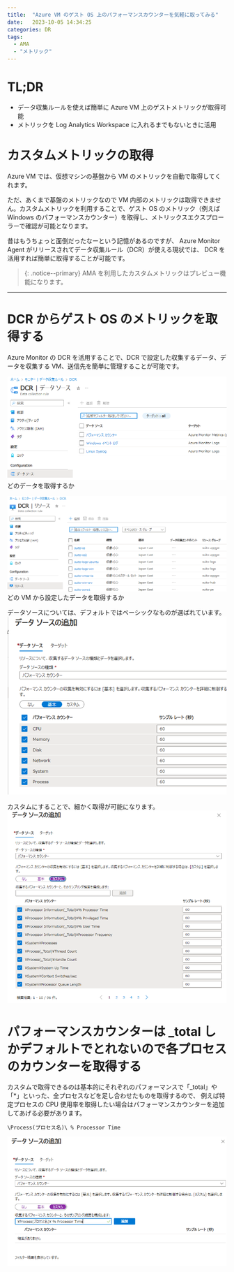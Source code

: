 ```yaml
---
title:  "Azure VM のゲスト OS 上のパフォーマンスカウンターを気軽に取ってみる"
date:   2023-10-05 14:34:25
categories: DR
tags:
  - AMA
  - "メトリック"
---
```


# TL;DR

* データ収集ルールを使えば簡単に Azure VM 上のゲストメトリックが取得可能
* メトリックを Log Analytics Workspace に入れるまでもないときに活用

# カスタムメトリックの取得

Azure VM では、仮想マシンの基盤から VM のメトリックを自動で取得してくれます。

ただ、あくまで基盤のメトリックなので VM 内部のメトリックは取得できません。カスタムメトリックを利用することで、ゲスト OS のメトリック（例えば Windows のパフォーマンスカウンター）を取得し、メトリックスエクスプローラーで確認が可能となります。

昔はもうちょっと面倒だったなーという記憶があるのですが、 Azure Monitor Agent がリリースされてデータ収集ルール（DCR）が使える現状では、
DCR を活用すれば簡単に取得することが可能です。

> {: .notice--primary}
> AMA を利用したカスタムメトリックはプレビュー機能になります。

----

# DCR からゲスト OS のメトリックを取得する

Azure Monitor の DCR を活用することで、DCR で設定した収集するデータ、データを収集する VM、送信先を簡単に管理することが可能です。

![DCR Data Source](/assets/article_images/2023-10-25-ama-custom-metric/dcr-datasource.png)
どのデータを取得するか

![DCR Resource](/assets/article_images/2023-10-25-ama-custom-metric/dcr-resource.png)
どの VM から設定したデータを取得するか


データソースについては、デフォルトではベーシックなものが選ばれています。
![DCR Resource](/assets/article_images/2023-10-25-ama-custom-metric/dcr-performancecounter.png)

カスタムにすることで、細かく取得が可能になります。
![DCR Resource Custom](/assets/article_images/2023-10-25-ama-custom-metric/dcr-performancecounter-custom.png)



# パフォーマンスカウンターは _total しかデフォルトでとれないので各プロセスのカウンターを取得する

カスタムで取得できるのは基本的にそれぞれのパフォーマンスで「_total」や「*」といった、全プロセスなどを足し合わせたものを取得するので、
例えば特定プロセスの CPU 使用率を取得したい場合はパフォーマンスカウンターを追加してあげる必要があります。

`\Process(プロセス名)\ % Processor Time`

![DCR Add Performance](/assets/article_images/2023-10-25-ama-custom-metric/dcr-add-performance.png)

